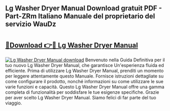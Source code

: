 ## Lg Washer Dryer Manual Download gratuit PDF - Part-ZRm Italiano Manuale del proprietario del servizio WauDz

# <h2><a href="http://dfalzpg.blite.top/?on=Lg+Washer+Dryer+Manual">🔗Download 👉🔴 Lg Washer Dryer Manual</a></h2>

[![Lg Washer Dryer Manual download](https://i.imgur.com/lujVjoI.png)](http://dfalzpg.blite.top/?on=Lg+Washer+Dryer+Manual)
Benvenuto nella Guida Definitiva per il tuo nuovo Lg Washer Dryer Manual, che garantisce Un'esperienza fluida ed efficiente. Prima di utilizzare Lg Washer Dryer Manual, prenditi un momento per leggere attentamente questo Manuale. Fornisce istruzioni dettagliate su come configurare il prodotto, nonché informazioni su come utilizzare le sue varie funzioni e capacità. Questo Lg Washer Dryer Manual offre una gamma completa di funzionalità per soddisfare le tue esigenze specifiche. Grazie per aver scelto Lg Washer Dryer Manual. Siamo felici di far parte del tuo viaggio.

